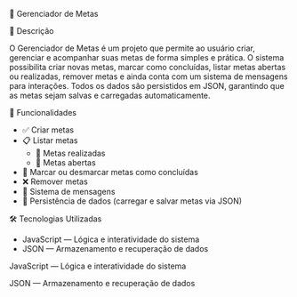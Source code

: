 📝 Gerenciador de Metas

📖 Descrição

O Gerenciador de Metas é um projeto que permite ao usuário criar, gerenciar e acompanhar suas metas de forma simples e prática.
O sistema possibilita criar novas metas, marcar como concluídas, listar metas abertas ou realizadas, remover metas e ainda conta com um sistema de mensagens para interações.
Todos os dados são persistidos em JSON, garantindo que as metas sejam salvas e carregadas automaticamente.

🚀 Funcionalidades

- ✅ Criar metas
- 📋 Listar metas
  - 📌 Metas realizadas
  - 📌 Metas abertas
- 🔄 Marcar ou desmarcar metas como concluídas
- ❌ Remover metas
- 💬 Sistema de mensagens
- 💾 Persistência de dados (carregar e salvar metas via JSON)

🛠 Tecnologias Utilizadas

- JavaScript — Lógica e interatividade do sistema
- JSON — Armazenamento e recuperação de dados

JavaScript — Lógica e interatividade do sistema

JSON — Armazenamento e recuperação de dados
